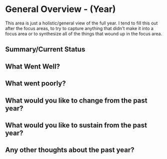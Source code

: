 # General Overview - (Year)

This area is just a holistic/general view of the full year. I tend to fill this out after the focus areas, to try to capture anything that didn't make it
into a focus area or to synthesize all of the things that wound up in the focus area.

## Summary/Current Status

## What Went Well?

## What went poorly?

## What would you like to change from the past year?

## What would you like to sustain from the past year?

## Any other thoughts about the past year?
